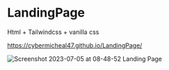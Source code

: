 # LandingPage
Html + Tailwindcss + vanilla css 

https://cybermicheal47.github.io/LandingPage/



![Screenshot 2023-07-05 at 08-48-52 Landing Page](https://github.com/cybermicheal47/play/assets/65826184/2af3a304-a291-48de-bc59-aeadbf066170)
